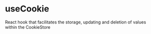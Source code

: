 # useCookie

React hook that facilitates the storage, updating and deletion of values within the CookieStore
